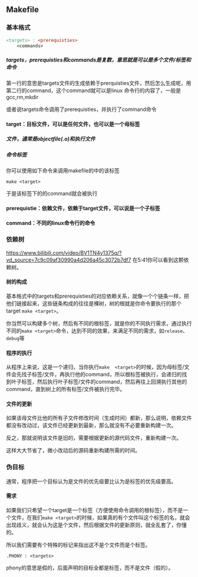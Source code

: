 ## Makefile

### 基本格式

```makefile
<targets> : <prerequisties>
	<commands>
```

##### targets，prerequisties和commands是复数，意思就是可以是多个文件/标签和命令

第一行的意思是targets文件的生成依赖于prerquisties文件，然后怎么生成呢，用第二行的command，这个command就可以是linux 命令行的内容了，一般是gcc,rm,mkdir

或者说targets命令调用了prerequisties，并执行了command命令

#### target：目标文件，可以是任何文件，也可以是一个母标签

##### 文件，通常是objectfile(.o)和执行文件

##### 命令标签

你可以使用如下命令来调用makefile的中的该标签

```
make <target>
```

于是该标签下的的command就会被执行

#### prerequistie：依赖文件，依赖于target文件，可以说是一个子标签

#### command：不同的linux命令行的命令

### 依赖树

https://www.bilibili.com/video/BV1TN4y1375q/?vd_source=7c9c09af30990a4d206a45c3072b7df7 在5:41你可以看到这颗依赖树。

#### 树的构成

基本格式中的targets和prerequisties的对应依赖关系，就像一个个链条一样，把他们链接起来，这些链条构成的往往是棵树，树的根就是你命令要执行的那个target `make <target>`。

你当然可以构建多个树，然后有不同的根标签，就是你的不同执行需求，通过执行不同的`make <target>`命令，达到不同的效果，来满足不同的需求，如`release`、`debug`等

#### 程序的执行

从程序上来说，这是一个递归，当你执行`make  <target>`的时候，因为母标签/文件会先找子标签/文件，再执行他的command，所以根标签被执行，会递归的找到叶子标签，然后执行叶子标签/文件的command，然后再往上回溯执行其他的command，直到树上的所有标签/文件被执行完毕。

#### 文件的更新

如果该母文件比他的所有子文件修改时间（生成时间）都新，那么说明，依赖文件都没有改动过，该文件已经更新到最新，那么就没有不必要重新构建一次。

反之，那就说明该文件是旧的，需要根据更新的源代码文件，重新构建一次。

这样大大节省了，微小改动后的源码重新构建所需的时间。

### 伪目标

通常，程序把一个目标认为是文件的优先级要比认为是标签的优先级要高。

#### 需求

如果我们只希望一个target是一个标签（方便使用命令调用的根标签），而不是一个文件，在我们`make <target>`的时候，如果真的有个文件叫这个标签的名，就会出现歧义，就会认为这是个文件，然后根据文件的更新原则，就全乱套了，你懂的。

所以我们需要有个特殊的标记来指出这不是个文件而是个标签。

```
.PHONY : <targets>
```

phony的意思是假的，后面声明的目标全都是标签，而不是文件（假的）。